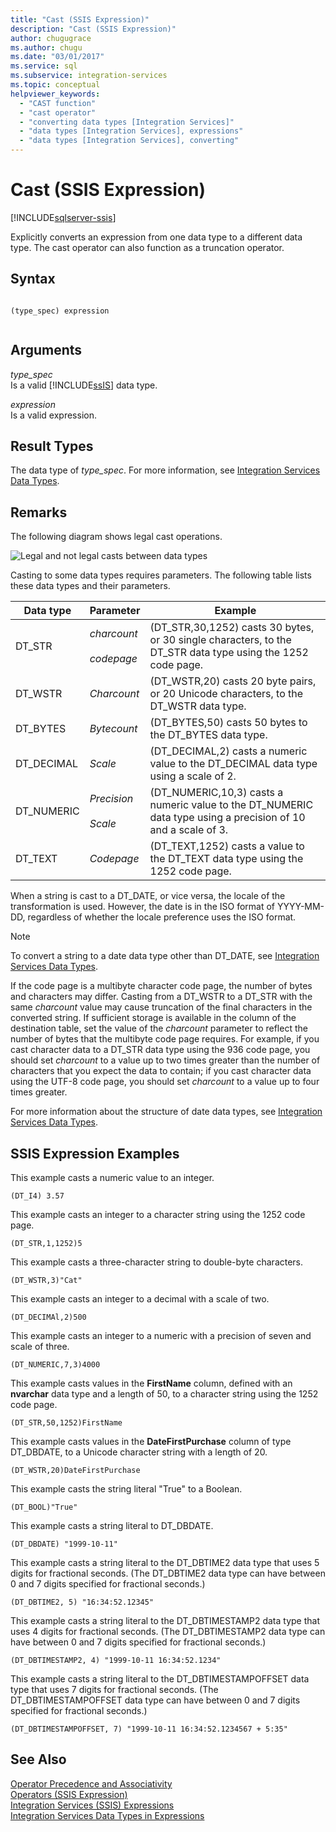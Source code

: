 ```yaml
---
title: "Cast (SSIS Expression)"
description: "Cast (SSIS Expression)"
author: chugugrace
ms.author: chugu
ms.date: "03/01/2017"
ms.service: sql
ms.subservice: integration-services
ms.topic: conceptual
helpviewer_keywords:
  - "CAST function"
  - "cast operator"
  - "converting data types [Integration Services]"
  - "data types [Integration Services], expressions"
  - "data types [Integration Services], converting"
---
```

# Cast (SSIS Expression)

[!INCLUDE[sqlserver-ssis](../../includes/applies-to-version/sqlserver-ssis.md)]


  Explicitly converts an expression from one data type to a different data type. The cast operator can also function as a truncation operator.  
  
## Syntax  
  
```  
  
(type_spec) expression  
  
```  
  
## Arguments  
 *type_spec*  
 Is a valid [!INCLUDE[ssIS](../../includes/ssis-md.md)] data type.  
  
 *expression*  
 Is a valid expression.  
  
## Result Types  
 The data type of *type_spec*. For more information, see [Integration Services Data Types](../../integration-services/data-flow/integration-services-data-types.md).  
  
## Remarks  
 The following diagram shows legal cast operations.  
  
 ![Legal and not legal casts between data types](../../integration-services/expressions/media/data-conversion.gif "Legal and not legal casts between data types")  
  
 Casting to some data types requires parameters. The following table lists these data types and their parameters.  
  
|Data type|Parameter|Example|  
|---------------|---------------|-------------|  
|DT_STR|*charcount*<br /><br /> *codepage*|(DT_STR,30,1252) casts 30 bytes, or 30 single characters, to the DT_STR data type using the 1252 code page.|  
|DT_WSTR|*Charcount*|(DT_WSTR,20) casts 20 byte pairs, or 20 Unicode characters, to the DT_WSTR data type.|  
|DT_BYTES|*Bytecount*|(DT_BYTES,50) casts 50 bytes to the DT_BYTES data type.|  
|DT_DECIMAL|*Scale*|(DT_DECIMAL,2) casts a numeric value to the DT_DECIMAL data type using a scale of 2.|  
|DT_NUMERIC|*Precision*<br /><br /> *Scale*|(DT_NUMERIC,10,3) casts a numeric value to the DT_NUMERIC data type using a precision of 10 and a scale of 3.|  
|DT_TEXT|*Codepage*|(DT_TEXT,1252) casts a value to the DT_TEXT data type using the 1252 code page.|  
  
 When a string is cast to a DT_DATE, or vice versa, the locale of the transformation is used. However, the date is in the ISO format of YYYY-MM-DD, regardless of whether the locale preference uses the ISO format.  
  
> [!NOTE]  
>  To convert a string to a date data type other than DT_DATE, see [Integration Services Data Types](../../integration-services/data-flow/integration-services-data-types.md).  
  
 If the code page is a multibyte character code page, the number of bytes and characters may differ. Casting from a DT_WSTR to a DT_STR with the same *charcount* value may cause truncation of the final characters in the converted string. If sufficient storage is available in the column of the destination table, set the value of the *charcount* parameter to reflect the number of bytes that the multibyte code page requires. For example, if you cast character data to a DT_STR data type using the 936 code page, you should set *charcount* to a value up to two times greater than the number of characters that you expect the data to contain; if you cast character data using the UTF-8 code page, you should set *charcount* to a value up to four times greater.  
  
 For more information about the structure of date data types, see [Integration Services Data Types](../../integration-services/data-flow/integration-services-data-types.md).  
  
## SSIS Expression Examples  
 This example casts a numeric value to an integer.  
  
```  
(DT_I4) 3.57  
```  
  
 This example casts an integer to a character string using the 1252 code page.  
  
```  
(DT_STR,1,1252)5  
```  
  
 This example casts a three-character string to double-byte characters.  
  
```  
(DT_WSTR,3)"Cat"  
```  
  
 This example casts an integer to a decimal with a scale of two.  
  
```  
(DT_DECIMAl,2)500  
```  
  
 This example casts an integer to a numeric with a precision of seven and scale of three.  
  
```  
(DT_NUMERIC,7,3)4000  
```  
  
 This example casts values in the **FirstName** column, defined with an **nvarchar** data type and a length of 50, to a character string using the 1252 code page.  
  
```  
(DT_STR,50,1252)FirstName  
```  
  
 This example casts values in the **DateFirstPurchase** column of type DT_DBDATE, to a Unicode character string with a length of 20.  
  
```  
(DT_WSTR,20)DateFirstPurchase  
```  
  
 This example casts the string literal "True" to a Boolean.  
  
```  
(DT_BOOL)"True"  
```  
  
 This example casts a string literal to DT_DBDATE.  
  
```  
(DT_DBDATE) "1999-10-11"  
```  
  
 This example casts a string literal to the DT_DBTIME2 data type that uses 5 digits for fractional seconds. (The DT_DBTIME2 data type can have between 0 and 7 digits specified for fractional seconds.)  
  
```  
(DT_DBTIME2, 5) "16:34:52.12345"  
```  
  
 This example casts a string literal to the DT_DBTIMESTAMP2 data type that uses 4 digits for fractional seconds. (The DT_DBTIMESTAMP2 data type can have between 0 and 7 digits specified for fractional seconds.)  
  
```  
(DT_DBTIMESTAMP2, 4) "1999-10-11 16:34:52.1234"  
```  
  
 This example casts a string literal to the DT_DBTIMESTAMPOFFSET data type that uses 7 digits for fractional seconds. (The DT_DBTIMESTAMPOFFSET data type can have between 0 and 7 digits specified for fractional seconds.)  
  
```  
(DT_DBTIMESTAMPOFFSET, 7) "1999-10-11 16:34:52.1234567 + 5:35"  
```  
  
## See Also  
 [Operator Precedence and Associativity](../../integration-services/expressions/operator-precedence-and-associativity.md)   
 [Operators &#40;SSIS Expression&#41;](../../integration-services/expressions/operators-ssis-expression.md)   
 [Integration Services &#40;SSIS&#41; Expressions](../../integration-services/expressions/integration-services-ssis-expressions.md)   
 [Integration Services Data Types in Expressions](../../integration-services/expressions/integration-services-data-types-in-expressions.md)  
  
  
